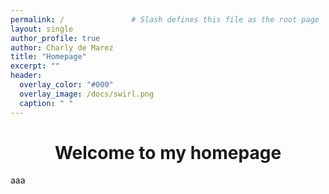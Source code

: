 ```yaml
---
permalink: /               # Slash defines this file as the root page
layout: single 
author_profile: true
author: Charly de Marez
title: "Homepage"
excerpt: ""
header:
  overlay_color: "#000"
  overlay_image: /docs/swirl.png
  caption: " "
---
```



# <center> Welcome to my homepage</center> 

<p align="justify">
aaa
</p>



